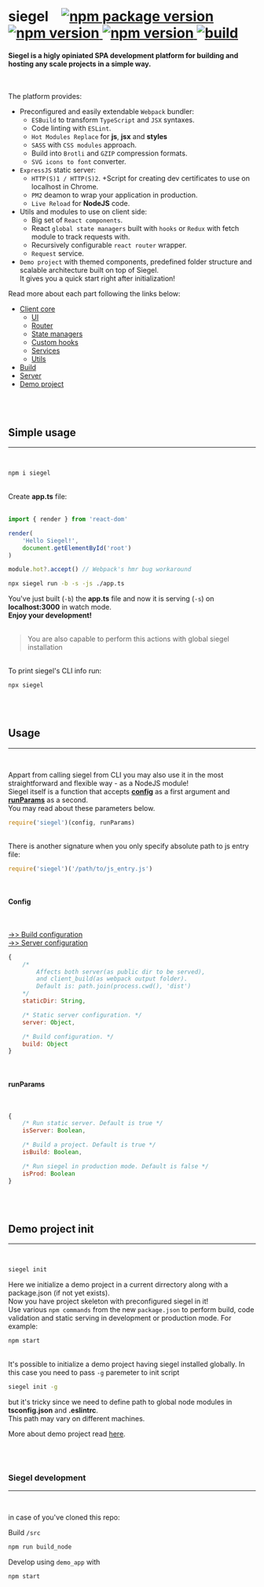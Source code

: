 <br />
<h1>
    siegel&nbsp;&nbsp;&nbsp;

<a href='https://badge.fury.io/js/siegel' target='_blank'>
    <img src='https://badge.fury.io/js/siegel.svg' alt='npm package version' />
</a>

<a href=''>
    <img src='https://img.shields.io/badge/npm%20v-%3E%3D%207-brightgreen' alt='npm version' />
</a>

<a href=''>
    <img src='https://img.shields.io/badge/node%20v-%3E%3D%2012-brightgreen' alt='npm version' />
</a>

<a href=''>
    <img src='https://github.com/cybercookie/siegel/workflows/build/badge.svg' alt='build' />
</a>
</h1>


<h4>
    Siegel is a higly opiniated SPA development platform for building and hosting any scale projects in a simple way.
    <br />
</h4>
<br />

The platform provides:<br/>

<ul>
    <li>
        Preconfigured and easily extendable <code>Webpack</code> bundler:
        <ul>
            <li><code>ESBuild</code> to transform <code>TypeScript</code> and <code>JSX</code> syntaxes.</li>
            <li>Code linting with <code>ESLint</code>.</li>
            <li><code>Hot Modules Replace</code> for <b>js</b>, <b>jsx</b> and <b>styles</b></li>
            <li><code>SASS</code> with <code>CSS modules</code> approach.</li>
            <li>Build into <code>Brotli</code> and <code>GZIP</code> compression formats.</li>
            <li><code>SVG icons to font</code> converter.</li>
        </ul>
    </li>
    <li>
        <code>ExpressJS</code> static server:
        <ul>
            <li><code>HTTP(S)1 / HTTP(S)2</code>. +Script for creating dev certificates to use on localhost in Chrome.</li>
            <li><code>PM2</code> deamon to wrap your application in production.</li>
            <li><code>Live Reload</code> for <b>NodeJS</b> code.</li>
        </ul>
    </li>
    <li>
        Utils and modules to use on client side:
        <ul>
            <li>Big set of <code>React components</code>.</li>
            <li>React <code>global state managers</code> built with <code>hooks</code> or <code>Redux</code> with fetch module to track requests with.</li>
            <li>Recursively configurable <code>react router</code> wrapper.</li>
            <li><code>Request</code> service.</li>
        </ul>
    </li>
    <li>
        <code>Demo project</code> with themed components, predefined folder structure and scalable architecture built on top of Siegel.<br />
        It gives you a quick start right after initialization!
    </li>
</ul>


Read more about each part following the links below:
- [Client core](https://github.com/CyberCookie/siegel/tree/master/client_core)
    - [UI](https://github.com/CyberCookie/siegel/tree/master/client_core/ui)
    - [Router](https://github.com/CyberCookie/siegel/tree/master/client_core/router)
    - [State managers](https://github.com/CyberCookie/siegel/tree/master/client_core/store)
    - [Custom hooks](https://github.com/CyberCookie/siegel/tree/master/client_core/hooks)
    - [Services](https://github.com/CyberCookie/siegel/tree/master/client_core/services)
    - [Utils](https://github.com/CyberCookie/siegel/tree/master/client_core/utils)
- [Build](https://github.com/CyberCookie/siegel/tree/master/src/client_build)
- [Server](https://github.com/CyberCookie/siegel/tree/master/src/server)
- [Demo project](https://github.com/CyberCookie/siegel/tree/master/demo_app)

<br /><br />
<h2>Simple usage</h2><hr /><br />

```sh
npm i siegel
```

<br />
Create <b>app.ts</b> file:<br /><br />

```ts
import { render } from 'react-dom'

render(
    'Hello Siegel!',
    document.getElementById('root')
)

module.hot?.accept() // Webpack's hmr bug workaround
```


```sh
npx siegel run -b -s -js ./app.ts
```


You've just built (`-b`) the <b>app.ts</b> file and now it is serving (`-s`) on <b>localhost:3000</b> in watch mode.<br />
<b>Enjoy your development!</b>
<br /><br />

> You are also capable to perform this actions with global siegel installation

<br />
To print siegel's CLI info run:

```sh
npx siegel
```


<br /><br />
<h2>Usage</h2><hr /><br />

<p>
    Appart from calling siegel from CLI you may also use it in the most straightforward and flexible way - as a NodeJS module!<br />
    Siegel itself is a function that accepts <b><a href='#config'>config</a></b> as a first argument and <b><a href='#runParams'>runParams</a></b> as a second.<br />
    You may read about these parameters below.
</p>


```js
require('siegel')(config, runParams)
```


<br />
There is another signature when you only specify absolute path to js entry file:<br />

```js
require('siegel')('/path/to/js_entry.js')
```


<br />
<h4>
    <a id='config'>Config</a>
</h4>
<br />

[->> Build configuration](https://github.com/CyberCookie/siegel/tree/master/src/client_build)<br />
[->> Server configuration](https://github.com/CyberCookie/siegel/tree/master/src/server)

```js
{   
    /*
        Affects both server(as public dir to be served),
        and client_build(as webpack output folder).
        Default is: path.join(process.cwd(), 'dist')
    */
    staticDir: String,

    /* Static server configuration. */
    server: Object,

    /* Build configuration. */
    build: Object
}
```

<br />
<h4>
    <a id='runParams'>runParams</a>
</h4>
<br />

```js
{   
    /* Run static server. Default is true */
    isServer: Boolean,

    /* Build a project. Default is true */
    isBuild: Boolean,

    /* Run siegel in production mode. Default is false */
    isProd: Boolean
}
```


<br /><br />
<h2>Demo project init</h2><hr /><br />

```sh
siegel init
```

Here we initialize a demo project in a current dirrectory along with a package.json (if not yet exists).<br />
Now you have project skeleton with preconfigured siegel in it!<br />
Use various `npm commands` from the new `package.json` to perform build, code validation and static serving in development or production mode. For example:<br />

```sh
npm start
```

<br />
It's possible to initialize a demo project having siegel installed globally. In this case you need to pass <code>-g</code> paremeter to init script

```sh
siegel init -g
```

but it's tricky since we need to define path to global node modules in <b>tsconfig.json</b> and <b>.eslintrc</b>.<br />
This path may vary on different machines.


More about demo project read [here](https://github.com/CyberCookie/siegel/tree/master/demo_app).<br />


<br /><br />
<h3>Siegel development</h3><hr /><br />

in case of you've cloned this repo:<br />

Build `/src`

```sh
npm run build_node
```

Develop using `demo_app` with

```sh
npm start
```